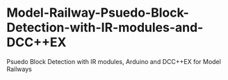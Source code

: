 # Model-Railway-Psuedo-Block-Detection-with-IR-modules-and-DCC++EX
Psuedo Block Detection with IR modules, Arduino and DCC++EX for Model Railways
